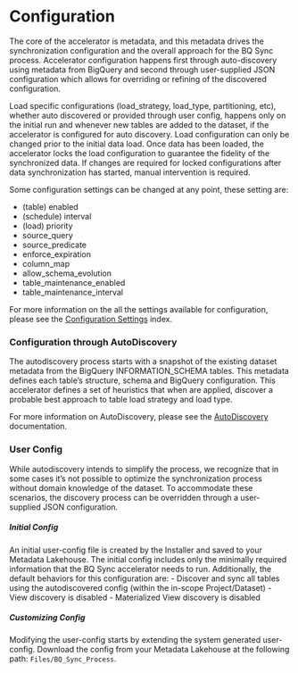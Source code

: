 # Configuration

The core of the accelerator is metadata, and this metadata drives the synchronization configuration and the overall approach for the BQ Sync process. Accelerator configuration happens first through auto-discovery using metadata from BigQuery and second through user-supplied JSON configuration which allows for overriding or refining of the discovered configuration.

Load specific configurations (load_strategy, load_type, partitioning, etc), whether auto discovered or provided through user config, happens only on the initial run and whenever new tables are added to the dataset, if the accelerator is configured for auto discovery. Load configuration can only be changed prior to the initial data load. Once data has been loaded, the accelerator locks the load configuration to guarantee the fidelity of the synchronized data. If changes are required for locked configurations after data synchronization has started, manual intervention is required.

Some configuration settings can be changed at any point, these setting are:
 - (table) enabled
 - (schedule) interval
 - (load) priority
 - source_query
 - source_predicate
 - enforce_expiration
 - column_map
 - allow_schema_evolution
 - table_maintenance_enabled
 - table_maintenance_interval

For more information on the all the settings available for configuration, please see the [Configuration Settings](ConfigurationSettings.md) index.

### Configuration through AutoDiscovery
The autodiscovery process starts with a snapshot of the existing dataset metadata from the BigQuery INFORMATION_SCHEMA tables. This metadata defines each table’s structure, schema and BigQuery configuration. This accelerator defines a set of heuristics that when are applied, discover a probable best approach to table load strategy and load type.

For more information on AutoDiscovery, please see the [AutoDiscovery](Autodiscovery.md) documentation.

### User Config
While autodiscovery intends to simplify the process, we recognize that in some cases it’s not possible to optimize the synchronization process without domain knowledge of the dataset. To accommodate these scenarios, the discovery process can be overridden through a user-supplied JSON configuration.

##### Initial Config
An initial user-config file is created by the Installer and saved to your Metadata Lakehouse. The initial config includes only the minimally required information that the BQ Sync accelerator needs to run. Additionally, the default behaviors for this configuration are:
    - Discover and sync all tables using the autodiscovered config (within the in-scope Project/Dataset)
    - View discovery is disabled
    - Materialized View discovery is disabled

##### Customizing Config
Modifying the user-config starts by extending the system generated user-config. Download the config from your Metadata Lakehouse at the following path: <code>Files/BQ_Sync_Process</code>.


